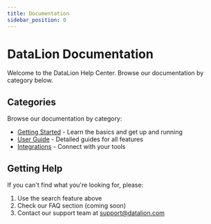 ```yaml
---
title: Documentation
sidebar_position: 0
---
```


# DataLion Documentation

Welcome to the DataLion Help Center. Browse our documentation by category below.

## Categories

Browse our documentation by category:

- [Getting Started](getting-started/) - Learn the basics and get up and running
- [User Guide](user-guide/) - Detailed guides for all features  
- [Integrations](integrations/) - Connect with your tools

## Getting Help

If you can't find what you're looking for, please:

1. Use the search feature above
2. Check our FAQ section (coming soon)
3. Contact our support team at support@datalion.com
